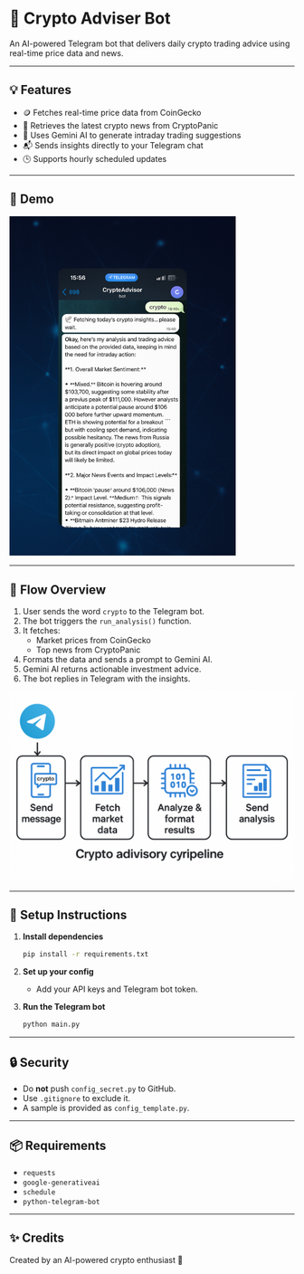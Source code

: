 # 🤖 Crypto Adviser Bot

An AI-powered Telegram bot that delivers daily crypto trading advice using real-time price data and news.

---

## 💡 Features

- 🪙 Fetches real-time price data from CoinGecko  
- 📰 Retrieves the latest crypto news from CryptoPanic  
- 🤖 Uses Gemini AI to generate intraday trading suggestions  
- 📬 Sends insights directly to your Telegram chat  
- 🕒 Supports hourly scheduled updates  

---

## 📱 Demo  
<img src="demo.png" alt="Demo" width="400"/>

---

## 🧠 Flow Overview

1. User sends the word `crypto` to the Telegram bot.  
2. The bot triggers the `run_analysis()` function.  
3. It fetches:
   - Market prices from CoinGecko  
   - Top news from CryptoPanic  
4. Formats the data and sends a prompt to Gemini AI.  
5. Gemini AI returns actionable investment advice.  
6. The bot replies in Telegram with the insights.  

![Flow](crypto_adviser_flow.png)

---

## 🚀 Setup Instructions

1. **Install dependencies**
    ```bash
    pip install -r requirements.txt
    ```

2. **Set up your config**
    - Add your API keys and Telegram bot token.

3. **Run the Telegram bot**
    ```bash
    python main.py
    ```

---

## 🔒 Security

- Do **not** push `config_secret.py` to GitHub.
- Use `.gitignore` to exclude it.
- A sample is provided as `config_template.py`.

---

## 📦 Requirements

- `requests`  
- `google-generativeai`  
- `schedule`  
- `python-telegram-bot`

---

## ✨ Credits

Created by an AI-powered crypto enthusiast 🚀
